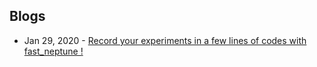 ## Blogs
- Jan 29, 2020 - [Record your experiments in a few lines of codes with fast_neptune !](https://medium.com/@danielhuynh_48554/record-your-experiments-in-a-few-lines-of-codes-with-fast-neptune-79cd799136c5)